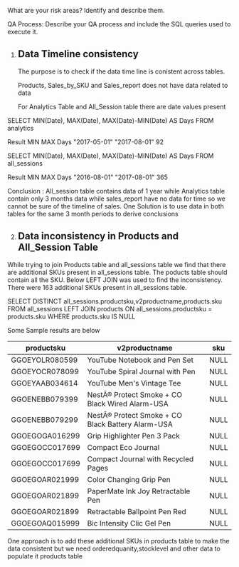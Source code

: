What are your risk areas? Identify and describe them.



QA Process:
Describe your QA process and include the SQL queries used to execute it.

1. ## Data Timeline consistency
   
   The purpose is to check if the data time line is conistent across tables.
   
   Products, Sales_by_SKU and Sales_report does not have data related to data
   
   For Analytics Table and All_Session table there are date values present

SELECT MIN(Date),
	   MAX(Date),
	   MAX(Date)-MIN(Date) AS Days
FROM analytics

Result
    MIN             MAX         Days
 "2017-05-01"	"2017-08-01"	92


SELECT MIN(Date),
	   MAX(Date),
	   MAX(Date)-MIN(Date) AS Days
FROM all_sessions

Result
 MIN                MAX         Days
"2016-08-01"	"2017-08-01"	365

Conclusion : All_session table contains data of 1 year while Analytics table contain only 3 months data while sales_report have no data for time so we cannot be sure of the timeline of sales. One Solution is to use data in both tables for the same 3 month periods to derive conclusions 


2. ## Data inconsistency in Products and All_Session Table
While trying to join Products table and all_sessions table we find that there are additional SKUs present in all_sessions table. The poducts table should contain all the SKU. Below LEFT JOIN was used to find the inconsistency.
There were 163 additional SKUs present in all_sessions table. 

SELECT DISTINCT all_sessions.productsku,v2productname,products.sku FROM all_sessions
LEFT JOIN products ON all_sessions.productsku = products.sku
WHERE  products.sku IS NULL


Some Sample results are below

| productsku     | v2productname                                     | sku  |
|----------------|---------------------------------------------------|------|
| GGOEYOLR080599 | YouTube Notebook and Pen Set                      | NULL |
| GGOEYOCR078099 | YouTube Spiral Journal with Pen                   | NULL |
| GGOEYAAB034614 | YouTube Men's Vintage Tee                         | NULL |
| GGOENEBB079399 | NestÂ® Protect Smoke + CO Black Wired Alarm-USA   | NULL |
| GGOENEBB079299 | NestÂ® Protect Smoke + CO Black Battery Alarm-USA | NULL |
| GGOEGOGA016299 | Grip Highlighter Pen 3 Pack                       | NULL |
| GGOEGOCC017699 | Compact Eco Journal                               | NULL |
| GGOEGOCC017699 | Compact Journal with Recycled Pages               | NULL |
| GGOEGOAR021999 | Color Changing Grip Pen                           | NULL |
| GGOEGOAR021899 | PaperMate Ink Joy Retractable Pen                 | NULL |
| GGOEGOAR021899 | Retractable Ballpoint Pen Red                     | NULL |
| GGOEGOAQ015999 | Bic Intensity Clic Gel Pen                        | NULL |

One approach is to add these additional SKUs in products table to make the data consistent but we need orderedquanity,stocklevel and other data to populate it products table
